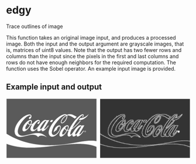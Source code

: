 # edgy
Trace outlines of image

This function takes an original image input, and produces a processed image. Both the input and the output argument are grayscale images, that is, matrices of uint8 values. Note that the output has two fewer rows and columns than the input since the pixels in the first and last columns and rows do not have enough neighbors for the required computation. The function uses the Sobel operator. An example input image is provided.

## Example input and output

![example image](https://github.com/eleni-chr/edgy/blob/main/example.png)
